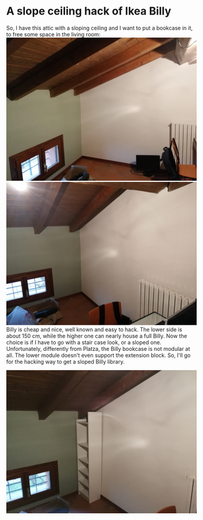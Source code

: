 # A slope ceiling hack of Ikea Billy
So, I have this attic with a sloping ceiling and I want to put a bookcase in it, to free some space in the living room:
![The room](https://github.com/CostantinoGrana/BillyIkeaHack/raw/main/Ikea/IMG_20201205_121631.jpg)
![That's the space](https://github.com/CostantinoGrana/BillyIkeaHack/raw/main/Ikea/IMG_20201205_121657.jpg)
Billy is cheap and nice, well known and easy to hack. The lower side is about 150 cm, while the higher one can nearly house a full Billy. Now the choice is if I have to go with a stair case look, or a sloped one. Unfortunately, differently from Platza, the Billy bookcase is not modular at all. The lower module doesn't even support the extension block. So, I'll go for the hacking way to get a sloped Billy library.

![One module](https://github.com/CostantinoGrana/BillyIkeaHack/raw/main/Ikea/IMG_20201205_121921.jpg)

<!--stackedit_data:
eyJoaXN0b3J5IjpbLTY5MTM1NTI1MCwtMjkyOTExNzU5LC0xMz
MyNTUxNzAwXX0=
-->